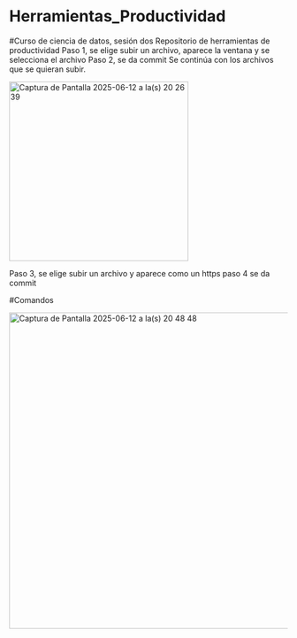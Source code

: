 # Herramientas_Productividad
#Curso de ciencia de datos, sesión dos
Repositorio de herramientas de productividad
Paso 1, se elige subir un archivo, aparece la ventana y se selecciona el archivo
Paso 2, se da commit
Se continúa con los archivos que se quieran subir.

<img width="324" alt="Captura de Pantalla 2025-06-12 a la(s) 20 26 39" src="https://github.com/user-attachments/assets/d969b050-ba5a-4dbf-a88b-58629535ab77" />

Paso 3, se elige subir un archivo y aparece como un https 
paso 4 se da commit



#Comandos

<img width="571" alt="Captura de Pantalla 2025-06-12 a la(s) 20 48 48" src="https://github.com/user-attachments/assets/df7fe4f7-e50b-4dc6-8a31-7b82c645003b" />

